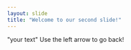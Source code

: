 ```yaml
---
layout: slide
title: "Welcome to our second slide!"
---
```

"your text" 
Use the left arrow to go back!
